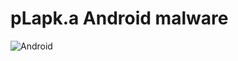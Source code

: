 # pLapk.a Android malware
![Android](https://img.shields.io/badge/Android-3DDC84?style=for-the-badge&logo=android&logoColor=white)
